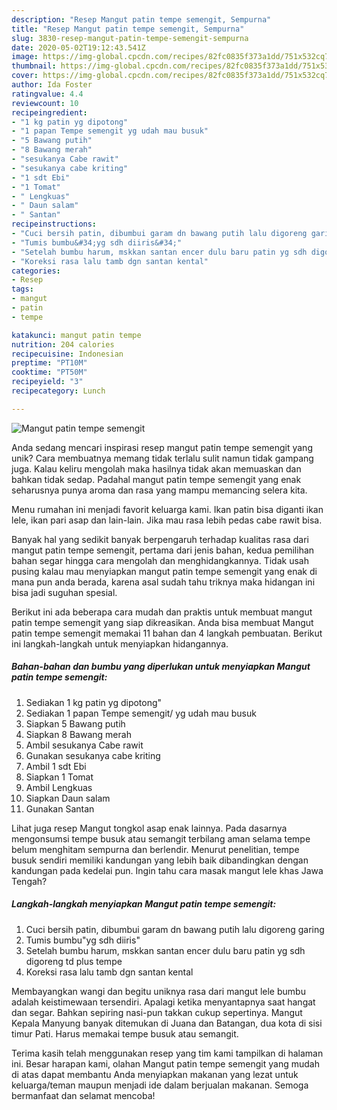 ```yaml
---
description: "Resep Mangut patin tempe semengit, Sempurna"
title: "Resep Mangut patin tempe semengit, Sempurna"
slug: 3830-resep-mangut-patin-tempe-semengit-sempurna
date: 2020-05-02T19:12:43.541Z
image: https://img-global.cpcdn.com/recipes/82fc0835f373a1dd/751x532cq70/mangut-patin-tempe-semengit-foto-resep-utama.jpg
thumbnail: https://img-global.cpcdn.com/recipes/82fc0835f373a1dd/751x532cq70/mangut-patin-tempe-semengit-foto-resep-utama.jpg
cover: https://img-global.cpcdn.com/recipes/82fc0835f373a1dd/751x532cq70/mangut-patin-tempe-semengit-foto-resep-utama.jpg
author: Ida Foster
ratingvalue: 4.4
reviewcount: 10
recipeingredient:
- "1 kg patin yg dipotong"
- "1 papan Tempe semengit yg udah mau busuk"
- "5 Bawang putih"
- "8 Bawang merah"
- "sesukanya Cabe rawit"
- "sesukanya cabe kriting"
- "1 sdt Ebi"
- "1 Tomat"
- " Lengkuas"
- " Daun salam"
- " Santan"
recipeinstructions:
- "Cuci bersih patin, dibumbui garam dn bawang putih lalu digoreng garing"
- "Tumis bumbu&#34;yg sdh diiris&#34;"
- "Setelah bumbu harum, mskkan santan encer dulu baru patin yg sdh digoreng td plus tempe"
- "Koreksi rasa lalu tamb dgn santan kental"
categories:
- Resep
tags:
- mangut
- patin
- tempe

katakunci: mangut patin tempe 
nutrition: 204 calories
recipecuisine: Indonesian
preptime: "PT10M"
cooktime: "PT50M"
recipeyield: "3"
recipecategory: Lunch

---
```



![Mangut patin tempe semengit](https://img-global.cpcdn.com/recipes/82fc0835f373a1dd/751x532cq70/mangut-patin-tempe-semengit-foto-resep-utama.jpg)

Anda sedang mencari inspirasi resep mangut patin tempe semengit yang unik? Cara membuatnya memang tidak terlalu sulit namun tidak gampang juga. Kalau keliru mengolah maka hasilnya tidak akan memuaskan dan bahkan tidak sedap. Padahal mangut patin tempe semengit yang enak seharusnya punya aroma dan rasa yang mampu memancing selera kita.

Menu rumahan ini menjadi favorit keluarga kami. Ikan patin bisa diganti ikan lele, ikan pari asap dan lain-lain. Jika mau rasa lebih pedas cabe rawit bisa.

Banyak hal yang sedikit banyak berpengaruh terhadap kualitas rasa dari mangut patin tempe semengit, pertama dari jenis bahan, kedua pemilihan bahan segar hingga cara mengolah dan menghidangkannya. Tidak usah pusing kalau mau menyiapkan mangut patin tempe semengit yang enak di mana pun anda berada, karena asal sudah tahu triknya maka hidangan ini bisa jadi suguhan spesial.


Berikut ini ada beberapa cara mudah dan praktis untuk membuat mangut patin tempe semengit yang siap dikreasikan. Anda bisa membuat Mangut patin tempe semengit memakai 11 bahan dan 4 langkah pembuatan. Berikut ini langkah-langkah untuk menyiapkan hidangannya.

<!--inarticleads1-->

##### Bahan-bahan dan bumbu yang diperlukan untuk menyiapkan Mangut patin tempe semengit:

1. Sediakan 1 kg patin yg dipotong&#34;
1. Sediakan 1 papan Tempe semengit/ yg udah mau busuk
1. Siapkan 5 Bawang putih
1. Siapkan 8 Bawang merah
1. Ambil sesukanya Cabe rawit
1. Gunakan sesukanya cabe kriting
1. Ambil 1 sdt Ebi
1. Siapkan 1 Tomat
1. Ambil  Lengkuas
1. Siapkan  Daun salam
1. Gunakan  Santan


Lihat juga resep Mangut tongkol asap enak lainnya. Pada dasarnya mengonsumsi tempe busuk atau semangit terbilang aman selama tempe belum menghitam sempurna dan berlendir. Menurut penelitian, tempe busuk sendiri memiliki kandungan yang lebih baik dibandingkan dengan kandungan pada kedelai pun. Ingin tahu cara masak mangut lele khas Jawa Tengah? 

<!--inarticleads2-->

##### Langkah-langkah menyiapkan Mangut patin tempe semengit:

1. Cuci bersih patin, dibumbui garam dn bawang putih lalu digoreng garing
1. Tumis bumbu&#34;yg sdh diiris&#34;
1. Setelah bumbu harum, mskkan santan encer dulu baru patin yg sdh digoreng td plus tempe
1. Koreksi rasa lalu tamb dgn santan kental


Membayangkan wangi dan begitu uniknya rasa dari mangut lele bumbu adalah keistimewaan tersendiri. Apalagi ketika menyantapnya saat hangat dan segar. Bahkan sepiring nasi-pun takkan cukup sepertinya. Mangut Kepala Manyung banyak ditemukan di Juana dan Batangan, dua kota di sisi timur Pati. Harus memakai tempe busuk atau semangit. 

Terima kasih telah menggunakan resep yang tim kami tampilkan di halaman ini. Besar harapan kami, olahan Mangut patin tempe semengit yang mudah di atas dapat membantu Anda menyiapkan makanan yang lezat untuk keluarga/teman maupun menjadi ide dalam berjualan makanan. Semoga bermanfaat dan selamat mencoba!
